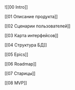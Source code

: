 ![[00 Intro]]

[[01 Описание продукта]]

[[02 Сценарии пользователей]]

[[03 Карта интерфейсов]]

[[04 Структура БД]]

[[05 Epics]]

[[06 Roadmap]]

[[07 Старицы]]

[[08 MVP]]